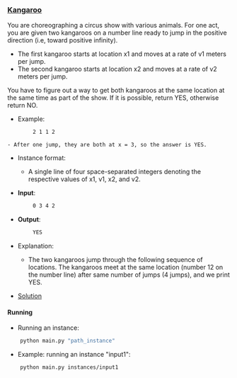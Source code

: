 ### [Kangaroo](https://www.hackerrank.com/challenges/kangaroo/problem)
You are choreographing a circus show with various animals. For one act, you are given two kangaroos on a number line ready to jump in the positive direction (i.e, toward positive infinity).
- The first kangaroo starts at location x1 and moves at a rate of v1 meters per jump.
- The second kangaroo starts at location x2 and moves at a rate of v2 meters per jump.

You have to figure out a way to get both kangaroos at the same location at the same time as part of the show. If it is possible, return YES, otherwise return NO.


- Example:
````bash
        2 1 1 2
````
    - After one jump, they are both at x = 3, so the answer is YES.

- Instance format:
    - A single line of four space-separated integers denoting the respective values of x1, v1, x2, and v2.

- **Input**:
````bash
        0 3 4 2
````

- **Output**:
````bash
        YES
````

- Explanation:
    - The two kangaroos jump through the following sequence of locations. The kangaroos meet at the same location (number 12 on the number line) after same number of jumps (4 jumps), and we print YES.

- [Solution](main.py)

#### Running
- Running an instance:
````bash
    python main.py "path_instance"
````

- Example: running an instance "input1":
````bash
    python main.py instances/input1
````
